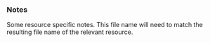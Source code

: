 ### Notes

Some resource specific notes. This file name will need to match the resulting file name of the relevant resource.
